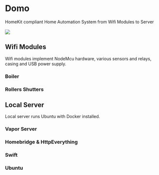 # Domo
HomeKit compliant Home Automation System from Wifi Modules to Server
<br><br>
![](https://docs.google.com/uc?id=0BxOSr4OUvNOfQU1MRTBYV1FOSEU)
<br>
## Wifi Modules
Wifi modules implement NodeMcu hardware, various sensors and relays, casing and USB power supply. 
### Boiler
### Rollers Shutters

## Local Server
Local server runs Ubuntu with Docker installed. 
### Vapor Server
### Homebridge & HttpEverything
### Swift
### Ubuntu



